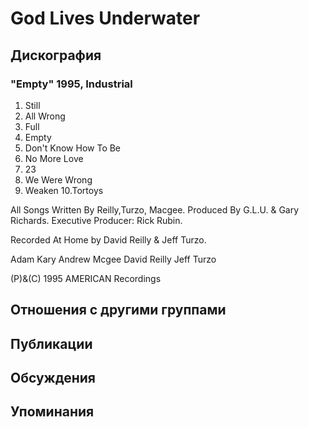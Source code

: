 # God Lives Underwater



## Дискография

### "Empty" 1995, Industrial

1. Still
2. All Wrong
3. Full
4. Empty
5. Don't Know How To Be
6. No More Love
7. 23
8. We Were Wrong
9. Weaken
10.Tortoys

All Songs Written By Reilly,Turzo, Macgee.
Produced By G.L.U. & Gary Richards.
Executive Producer: Rick Rubin.

Recorded At Home by David Reilly & Jeff Turzo.

Adam Kary
Andrew Mcgee
David Reilly
Jeff Turzo

(P)&(C) 1995 AMERICAN Recordings


## Отношения с другими группами


## Публикации


## Обсуждения


## Упоминания

